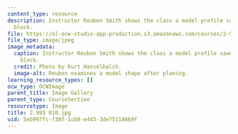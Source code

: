 ```yaml
---
content_type: resource
description: Instructor Reuben Smith shows the class a model profile sawn from a wood
  block.
file: https://ol-ocw-studio-app-production.s3.amazonaws.com/courses/2-993-special-topics-in-mechanical-engineering-the-art-and-science-of-boat-design-january-iap-2007/5eb997fcf38f1cb8e4433de75118669f_2993010.jpg
file_type: image/jpeg
image_metadata:
  caption: Instructor Reuben Smith shows the class a model profile sawn from a wood
    block.
  credit: Photo by Kurt Hasselbalch.
  image-alt: Reuben examines a model shape after planing.
learning_resource_types: []
ocw_type: OCWImage
parent_title: Image Gallery
parent_type: CourseSection
resourcetype: Image
title: 2.993 010.jpg
uid: 5eb997fc-f38f-1cb8-e443-3de75118669f
---
```

